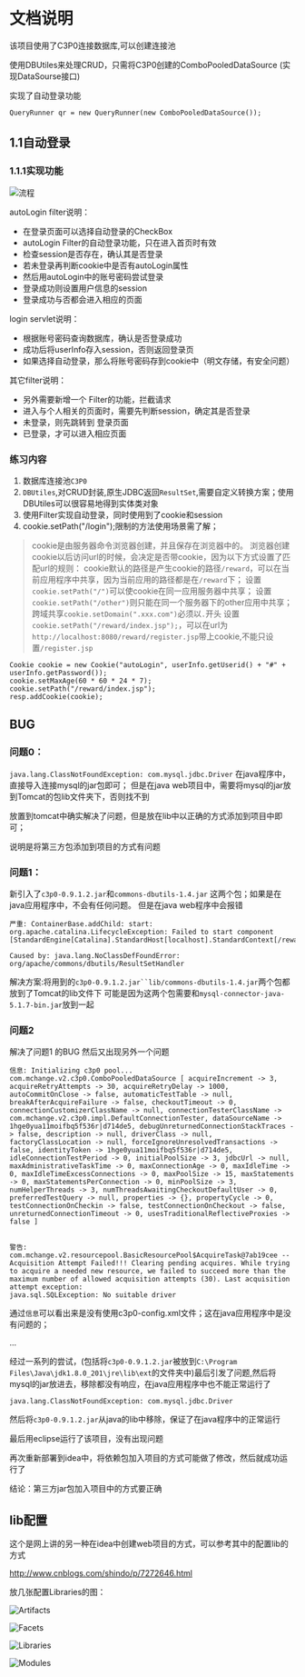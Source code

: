 # 文档说明

该项目使用了C3P0连接数据库,可以创建连接池

使用DBUtiles来处理CRUD，只需将C3P0创建的ComboPooledDataSource (实现DataSourse接口)

实现了自动登录功能

```
QueryRunner qr = new QueryRunner(new ComboPooledDataSource());
```


## 1.1自动登录

### 1.1.1实现功能


 ![流程](img/流程.jpg)
 
 autoLogin filter说明：
 
- 在登录页面可以选择自动登录的CheckBox
- autoLogin Filter的自动登录功能，只在进入首页时有效
- 检查session是否存在，确认其是否登录
- 若未登录再判断cookie中是否有autoLogin属性
- 然后用autoLogin中的账号密码尝试登录
- 登录成功则设置用户信息的session
- 登录成功与否都会进入相应的页面

login servlet说明：

- 根据账号密码查询数据库，确认是否登录成功
- 成功后将userInfo存入session，否则返回登录页
- 如果选择自动登录，那么将账号密码存到cookie中（明文存储，有安全问题）


其它filter说明：
- 另外需要新增一个 Filter的功能，拦截请求
- 进入与个人相关的页面时，需要先判断session，确定其是否登录
- 未登录，则先跳转到 登录页面
- 已登录，才可以进入相应页面
 
### 练习内容

1. 数据库连接池`C3P0`
2. `DBUtiles`,对CRUD封装,原生JDBC返回`ResultSet`,需要自定义转换方案；使用DBUtiles可以很容易地得到实体类对象
3. 使用Filter实现自动登录，同时使用到了cookie和session
4. cookie.setPath("/login");限制的方法使用场景需了解；

>cookie是由服务器命令浏览器创建，并且保存在浏览器中的。
浏览器创建cookie以后访问url的时候，会决定是否带cookie，因为以下方式设置了匹配url的规则：
cookie默认的路径是产生cookie的路径`/reward`，可以在当前应用程序中共享，因为当前应用的路径都是在`/reward`下；
设置`cookie.setPath("/")`可以使cookie在同一应用服务器中共享；
设置`cookie.setPath("/other")`则只能在同一个服务器下的other应用中共享；
跨域共享`cookie.setDomain(".xxx.com")`必须以`.`开头
设置`cookie.setPath("/reward/index.jsp");`，可以在url为`http://localhost:8080/reward/register.jsp`带上cookie,不能只设置`/register.jsp`

```
Cookie cookie = new Cookie("autoLogin", userInfo.getUserid() + "#" + userInfo.getPassword());
cookie.setMaxAge(60 * 60 * 24 * 7);
cookie.setPath("/reward/index.jsp");
resp.addCookie(cookie);
```


## BUG

### 问题0：

`java.lang.ClassNotFoundException: com.mysql.jdbc.Driver`
 在java程序中，直接导入连接mysql的jar包即可； 但是在java web项目中，需要将mysql的jar放到Tomcat的包lib文件夹下，否则找不到
 
 放置到tomcat中确实解决了问题，但是放在lib中以正确的方式添加到项目中即可；
 
 说明是将第三方包添加到项目的方式有问题


### 问题1：

新引入了`c3p0-0.9.1.2.jar`和`commons-dbutils-1.4.jar`
这两个包；如果是在java应用程序中，不会有任何问题。
但是在java web程序中会报错



```
严重: ContainerBase.addChild: start: 
org.apache.catalina.LifecycleException: Failed to start component [StandardEngine[Catalina].StandardHost[localhost].StandardContext[/reward]]

Caused by: java.lang.NoClassDefFoundError: org/apache/commons/dbutils/ResultSetHandler

```

解决方案:将用到的`c3p0-0.9.1.2.jar``lib/commons-dbutils-1.4.jar`两个包都放到了Tomcat的lib文件下
可能是因为这两个包需要和`mysql-connector-java-5.1.7-bin.jar`放到一起

### 问题2
 解决了问题1 的BUG 然后又出现另外一个问题
```
信息: Initializing c3p0 pool... com.mchange.v2.c3p0.ComboPooledDataSource [ acquireIncrement -> 3, acquireRetryAttempts -> 30, acquireRetryDelay -> 1000, autoCommitOnClose -> false, automaticTestTable -> null, breakAfterAcquireFailure -> false, checkoutTimeout -> 0, connectionCustomizerClassName -> null, connectionTesterClassName -> com.mchange.v2.c3p0.impl.DefaultConnectionTester, dataSourceName -> 1hge0yua11moifbq5f536r|d714de5, debugUnreturnedConnectionStackTraces -> false, description -> null, driverClass -> null, factoryClassLocation -> null, forceIgnoreUnresolvedTransactions -> false, identityToken -> 1hge0yua11moifbq5f536r|d714de5, idleConnectionTestPeriod -> 0, initialPoolSize -> 3, jdbcUrl -> null, maxAdministrativeTaskTime -> 0, maxConnectionAge -> 0, maxIdleTime -> 0, maxIdleTimeExcessConnections -> 0, maxPoolSize -> 15, maxStatements -> 0, maxStatementsPerConnection -> 0, minPoolSize -> 3, numHelperThreads -> 3, numThreadsAwaitingCheckoutDefaultUser -> 0, preferredTestQuery -> null, properties -> {}, propertyCycle -> 0, testConnectionOnCheckin -> false, testConnectionOnCheckout -> false, unreturnedConnectionTimeout -> 0, usesTraditionalReflectiveProxies -> false ]


警告: com.mchange.v2.resourcepool.BasicResourcePool$AcquireTask@7ab19cee -- Acquisition Attempt Failed!!! Clearing pending acquires. While trying to acquire a needed new resource, we failed to succeed more than the maximum number of allowed acquisition attempts (30). Last acquisition attempt exception: 
java.sql.SQLException: No suitable driver
```

通过`信息`可以看出来是没有使用c3p0-config.xml文件；这在java应用程序中是没有问题的；

...

经过一系列的尝试，(包括将`c3p0-0.9.1.2.jar`被放到`C:\Program Files\Java\jdk1.8.0_201\jre\lib\ext`的文件夹中)最后引发了问题,然后将mysql的jar放进去，移除都没有响应，在java应用程序中也不能正常运行了

```
java.lang.ClassNotFoundException: com.mysql.jdbc.Driver
```

然后将`c3p0-0.9.1.2.jar`从java的lib中移除，保证了在java程序中的正常运行

最后用eclipse运行了该项目，没有出现问题

再次重新部署到idea中，将依赖包加入项目的方式可能做了修改，然后就成功运行了

结论：第三方jar包加入项目中的方式要正确
 
 ## lib配置
 
 这个是网上讲的另一种在idea中创建web项目的方式，可以参考其中的配置lib的方式
 
 http://www.cnblogs.com/shindo/p/7272646.html
 
 放几张配置Libraries的图：
 
 ![Artifacts](img/Artifacts.png)
 
 ![Facets](img/Facets.png)
 
 ![Libraries](img/Libraries.png)
 
 ![Modules](img/Modules.png)